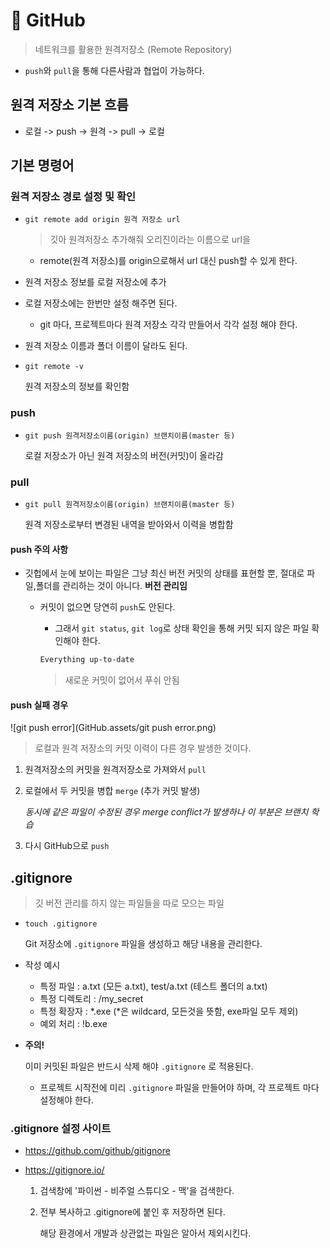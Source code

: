 # 📗 GitHub

> 네트워크를 활용한 원격저장소 (Remote Repository)

- `push`와 `pull`을 통해 다른사람과 협업이 가능하다.



## 원격 저장소 기본 흐름

- 로컬 -> push -> 원격 -> pull -> 로컬



## 기본 명령어



### 원격 저장소 경로 설정 및 확인

- `git remote add origin 원격 저장소 url`

  > 깃아 원격저장소 추가해줘 오리진이라는 이름으로 url을

  - remote(원격 저장소)를 origin으로해서 url 대신 push할 수 있게 한다.

- 원격 저장소 정보를 로컬 저장소에 추가
- 로컬 저장소에는 한번만 설정 해주면 된다.
  - git 마다, 프로젝트마다 원격 저장소 각각 만들어서 각각 설정 해야 한다.
- 원격 저장소 이름과 폴더 이름이 달라도 된다.



- `git remote -v`

  원격 저장소의 정보를 확인함

### push

- `git push 원격저장소이름(origin) 브랜치이름(master 등)`

  로컬 저장소가 아닌 원격 저장소의 버전(커밋)이 올라감

  

### pull

- `git pull 원격저장소이름(origin) 브랜치이름(master 등)`

  원격 저장소로부터 변경된 내역을 받아와서 이력을 병합함



#### push 주의 사항

- 깃헙에서 눈에 보이는 파일은 그냥 최신 버전 커밋의 상태를 표현할 뿐, 절대로 파일,폴더를 관리하는 것이 아니다. **버전 관리임**

  - 커밋이 없으면 당연히 `push`도 안된다.

    - 그래서 `git status`, `git log`로 상태 확인을 통해 커밋 되지 않은 파일 확인해야 한다.

    ```bash
    Everything up-to-date
    ```

    >  새로운 커밋이 없어서 푸쉬 안됨



#### push 실패 경우

![git push error](GitHub.assets/git push error.png)

> 로컬과 원격 저장소의 커밋 이력이 다른 경우 발생한 것이다.



1. 원격저장소의 커밋을 원격저장소로 가져와서 `pull` 

2. 로컬에서 두 커밋을 병합 `merge` (추가 커밋 발생)

   *동시에 같은 파일이 수정된 경우 merge conflict가 발생하나 이 부분은 브랜치 학습*

3. 다시 GitHub으로 `push`



## .gitignore

> 깃 버전 관리를 하지 않는 파일들을 따로 모으는 파일

- `touch .gitignore`

  Git 저장소에 `.gitignore` 파일을 생성하고 해당 내용을 관리한다.

- 작성 예시

  - 특정 파일 : a.txt (모든 a.txt), test/a.txt (테스트 폴더의 a.txt)
  - 특정 디렉토리 : /my_secret
  - 특정 확장자 : *.exe (\*은 wildcard, 모든것을 뜻함, exe파일 모두 제외)
  - 예외 처리 : !b.exe

- **주의!** 

  이미 커밋된 파일은 반드시 삭제 해야 `.gitignore` 로 적용된다.

  - 프로젝트 시작전에 미리 `.gitignore` 파일을 만들어야 하며, 각 프로젝트 마다 설정해야 한다.



### .gitignore 설정 사이트

- https://github.com/github/gitignore

- https://gitignore.io/

  1. 검색창에 '파이썬 - 비주얼 스튜디오 - 맥'을 검색한다.

  2. 전부 복사하고 .gitignore에 붙인 후 저장하면 된다.

     해당 환경에서 개발과 상관없는 파일은 알아서 제외시킨다.